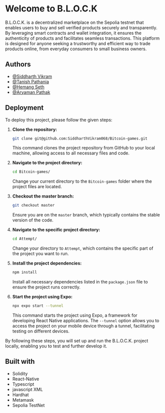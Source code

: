 
# Welcome to B.L.O.C.K

B.L.O.C.K. is a decentralized marketplace on the Sepolia testnet that enables users to buy and sell verified products securely and transparently. By leveraging smart contracts and wallet integration, it ensures the authenticity of products and facilitates seamless transactions. This platform is designed for anyone seeking a trustworthy and efficient way to trade products online, from everyday consumers to small business owners.




## Authors

- [@Siddharth Vikram](https://github.com/SiddharthVikram068)
- [@Tanish Pathania](https://github.com/Tanish-pat)
- [@Hemang Seth](https://github.com/Hemang-2004)
- [@Aryaman Pathak](https://github.com/aryamanpathak2022)

## Deployment

To deploy this project, please follow the given steps:

1. **Clone the repository:**

    ```bash
    git clone git@github.com:SiddharthVikram068/Bitcoin-games.git
    ```

    This command clones the project repository from GitHub to your local machine, allowing access to all necessary files and code.

2. **Navigate to the project directory:**

    ```bash
    cd Bitcoin-games/
    ```

    Change your current directory to the `Bitcoin-games` folder where the project files are located.

3. **Checkout the master branch:**

    ```bash
    git checkout master
    ```

    Ensure you are on the `master` branch, which typically contains the stable version of the code.

4. **Navigate to the specific project directory:**

    ```bash
    cd Attempt/
    ```

    Change your directory to `Attempt`, which contains the specific part of the project you want to run.

5. **Install the project dependencies:**

    ```bash
    npm install
    ```

    Install all necessary dependencies listed in the `package.json` file to ensure the project runs correctly.

6. **Start the project using Expo:**

    ```bash
    npx expo start --tunnel
    ```

    This command starts the project using Expo, a framework for developing React Native applications. The `--tunnel` option allows you to access the project on your mobile device through a tunnel, facilitating testing on different devices.

By following these steps, you will set up and run the B.L.O.C.K. project locally, enabling you to test and further develop it.

## Built with

- Solidity
- React-Native
- Typescript
- javascript XML
- Hardhat
- Metamask
- Sepolia TestNet
